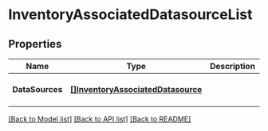 # InventoryAssociatedDatasourceList

## Properties
Name | Type | Description | Notes
------------ | ------------- | ------------- | -------------
**DataSources** | [**[]InventoryAssociatedDatasource**](InventoryAssociatedDatasource.md) |  | [optional] [default to null]

[[Back to Model list]](../README.md#documentation-for-models) [[Back to API list]](../README.md#documentation-for-api-endpoints) [[Back to README]](../README.md)

